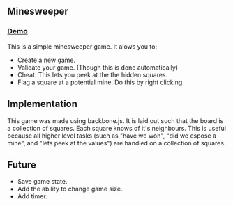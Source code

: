 Minesweeper
---------
### [Demo](http://codr.github.io/minesweeper)

This is a simple minesweeper game.
It alows you to:

- Create a new game.
- Validate your game. (Though this is done automatically)
- Cheat. This lets you peek at the the hidden squares.
- Flag a square at a potential mine. Do this by right clicking.

## Implementation

This game was made using backbone.js. It is laid out such that the board 
is a collection of squares. Each square knows of it's neighbours. This is
useful because all higher level tasks (such as "have we won", "did we
espose a mine", and "lets peek at the values") are handled on a
collection of squares.


## Future

- Save game state.
- Add the ability to change game size.
- Add timer.
